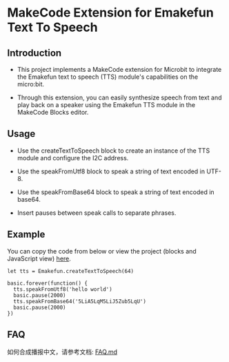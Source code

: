 # MakeCode Extension for Emakefun Text To Speech

## Introduction

- This project implements a MakeCode extension for Microbit to integrate the Emakefun text to speech (TTS) module's capabilities on the micro:bit.

- Through this extension, you can easily synthesize speech from text and play back on a speaker using the Emakefun TTS module in the MakeCode Blocks editor.

## Usage

- Use the createTextToSpeech block to create an instance of the TTS module and configure the I2C address.

- Use the speakFromUtf8 block to speak a string of text encoded in UTF-8.

- Use the speakFromBase64 block to speak a string of text encoded in base64.

- Insert pauses between speak calls to separate phrases.

## Example

You can copy the code from below or view the project (blocks and JavaScript view) [here](https://makecode.microbit.org/_UzAcv10uvc5z).

```blocks
let tts = Emakefun.createTextToSpeech(64)

basic.forever(function() {
  tts.speakFromUtf8('hello world')
  basic.pause(2000)
  tts.speakFromBase64('5LiA5LqM5LiJ5Zub5LqU')
  basic.pause(2000)
})
```

## FAQ

如何合成播报中文，请参考文档: [FAQ.md](docs/FAQ.md)
